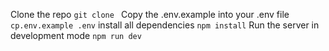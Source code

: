 Clone the repo `git clone `
Copy the .env.example into your .env file `cp.env.example .env`
install all dependencies `npm install`
Run the server in development mode `npm run dev`
